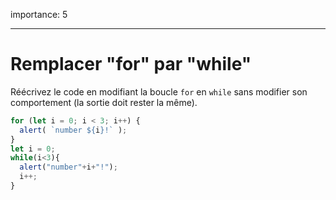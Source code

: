 importance: 5

---

# Remplacer "for" par "while"

Réécrivez le code en modifiant la boucle `for` en `while` sans modifier son comportement (la sortie doit rester la même).

```js run
for (let i = 0; i < 3; i++) {
  alert( `number ${i}!` );
}
let i = 0;
while(i<3){
  alert("number"+i+"!");
  i++;
}
```

